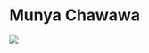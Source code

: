 # Munya Chawawa

![](https://external-content.duckduckgo.com/iu/?u=https%3A%2F%2Ftse2.mm.bing.net%2Fth%3Fid%3DOIP.MwqIxhxWF81TBoTPANNc4AHaLH%26pid%3DApi&f=1)
